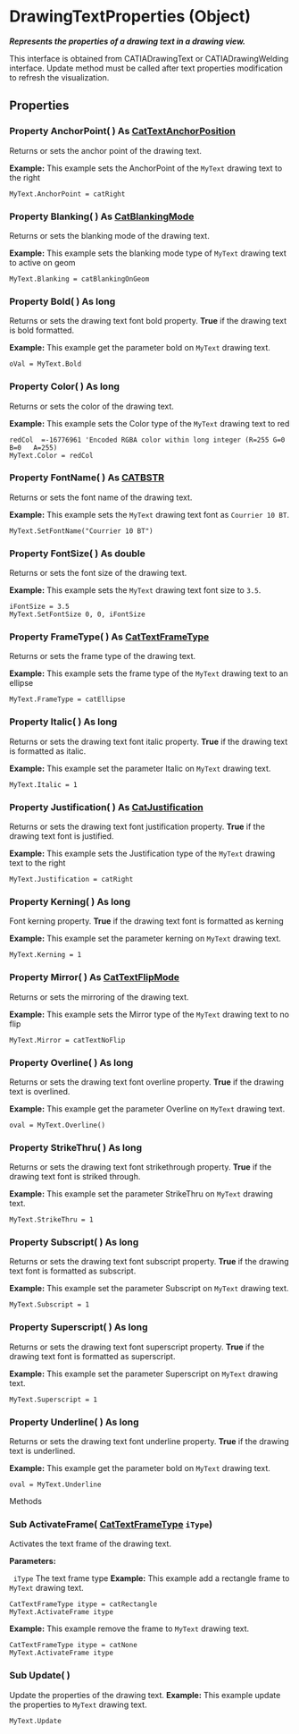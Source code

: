 # DrawingTextProperties (Object)

**_Represents the properties of a drawing text in a drawing view._**

This interface is obtained from CATIADrawingText or CATIADrawingWelding interface. Update method must be called after text properties modification to refresh the visualization.

## Properties

### Property **AnchorPoint**( ) As [CatTextAnchorPosition](../DraftingInterfaces/enum_CatTextAnchorPosition_94223.md)

Returns or sets the anchor point of the drawing text.

**Example:**      This example sets the AnchorPoint of the `MyText` drawing text to the right

```VBScript
MyText.AnchorPoint = catRight

```

### Property **Blanking**( ) As [CatBlankingMode](../DraftingInterfaces/enum_CatBlankingMode_46287.md)

Returns or sets the blanking mode of the drawing text.

**Example:**      This example sets the blanking mode type of `MyText` drawing text to active on geom

```VBScript
MyText.Blanking = catBlankingOnGeom

```

### Property **Bold**( ) As long

Returns or sets the drawing text font bold property.
**True** if the drawing text is bold formatted.

**Example:**      This example get the parameter bold on `MyText` drawing text.

```VBScript
oVal = MyText.Bold

```

### Property **Color**( ) As long

Returns or sets the color of the drawing text.

**Example:**      This example sets the Color type of the `MyText` drawing text to red

```VBScript
redCol  =-16776961 'Encoded RGBA color within long integer (R=255 G=0   B=0   A=255)
MyText.Color = redCol

```

### Property **FontName**( ) As [CATBSTR](../System/typedef_CATBSTR_8129.md)

Returns or sets the font name of the drawing text.

**Example:**      This example sets the `MyText` drawing text font as `Courrier 10 BT`.

```VBScript
MyText.SetFontName("Courrier 10 BT")

```

### Property **FontSize**( ) As double

Returns or sets the font size of the drawing text.

**Example:**      This example sets the `MyText` drawing text font size to `3.5`.

```VBScript
iFontSize = 3.5
MyText.SetFontSize 0, 0, iFontSize

```

### Property **FrameType**( ) As [CatTextFrameType](../DraftingInterfaces/enum_CatTextFrameType_53822.md)

Returns or sets the frame type of the drawing text.

**Example:**      This example sets the frame type of the `MyText` drawing text to an ellipse

```VBScript
MyText.FrameType = catEllipse

```

### Property **Italic**( ) As long

Returns or sets the drawing text font italic property.
**True** if the drawing text is formatted as italic.

**Example:**      This example set the parameter Italic on `MyText` drawing text.

```VBScript
MyText.Italic = 1

```

### Property **Justification**( ) As [CatJustification](../DraftingInterfaces/enum_CatJustification_55344.md)

Returns or sets the drawing text font justification property.
**True** if the drawing text font is justified.

**Example:**      This example sets the Justification type of the `MyText` drawing text to the right

```VBScript
MyText.Justification = catRight

```

### Property **Kerning**( ) As long

Font kerning property.
**True** if the drawing text font is formatted as kerning

**Example:**      This example set the parameter kerning on `MyText` drawing text.

```VBScript
MyText.Kerning = 1

```

### Property **Mirror**( ) As [CatTextFlipMode](../DraftingInterfaces/enum_CatTextFlipMode_46431.md)

Returns or sets the mirroring of the drawing text.

**Example:**      This example sets the Mirror type of the `MyText` drawing text to no flip

```VBScript
MyText.Mirror = catTextNoFlip

```

### Property **Overline**( ) As long

Returns or sets the drawing text font overline property.
**True** if the drawing text is overlined.

**Example:**      This example get the parameter Overline on `MyText` drawing text.

```VBScript
oval = MyText.Overline()

```

### Property **StrikeThru**( ) As long

Returns or sets the drawing text font strikethrough property.
**True** if the drawing text font is striked through.

**Example:**      This example set the parameter StrikeThru on `MyText` drawing text.

```VBScript
MyText.StrikeThru = 1

```

### Property **Subscript**( ) As long

Returns or sets the drawing text font subscript property.
**True** if the drawing text font is formatted as subscript.

**Example:**      This example set the parameter Subscript on `MyText` drawing text.

```VBScript
MyText.Subscript = 1

```

### Property **Superscript**( ) As long

Returns or sets the drawing text font superscript property.
**True** if the drawing text font is formatted as superscript.

**Example:**      This example set the parameter Superscript on `MyText` drawing text.

```VBScript
MyText.Superscript = 1

```

### Property **Underline**( ) As long

Returns or sets the drawing text font underline property.
**True** if the drawing text is underlined.

**Example:**      This example get the parameter bold on `MyText` drawing text.

```VBScript
oval = MyText.Underline

```

Methods

### Sub **ActivateFrame**( [CatTextFrameType](../DraftingInterfaces/enum_CatTextFrameType_53822.md)  `iType`)

Activates the text frame of the drawing text.

**Parameters:**

` iType`      The text frame type  **Example:**      This example add a rectangle frame to `MyText` drawing text.

```VBScript
CatTextFrameType itype = catRectangle
MyText.ActivateFrame itype

```

**Example:**      This example remove the frame to `MyText` drawing text.

```VBScript
CatTextFrameType itype = catNone
MyText.ActivateFrame itype

```

### Sub **Update**( )

Update the properties of the drawing text.  **Example:**      This example update the properties to `MyText` drawing text.

```VBScript
MyText.Update

```